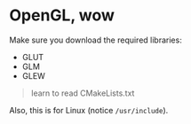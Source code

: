 # OpenGL, wow
Make sure you download the required libraries:
- GLUT
- GLM
- GLEW 

> learn to read CMakeLists.txt

Also, this is for Linux (notice `/usr/include`).